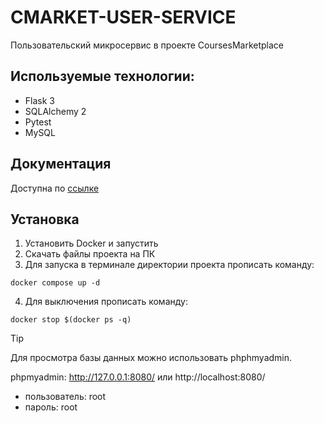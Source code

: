 # CMARKET-USER-SERVICE
Пользовательский микросервис в проекте CoursesMarketplace

## Используемые технологии:
- Flask 3
- SQLAlchemy 2
- Pytest
- MySQL

## Документация
Доступна по [ссылке](https://documenter.getpostman.com/view/25915575/2sA3kVn2wn#1e959e1c-da2b-46f3-979f-61a8435e1bb1)


## Установка
1. Установить Docker и запустить
2. Скачать файлы проекта на ПК
3. Для запуска в терминале директории проекта прописать команду:
```
docker compose up -d
```
4. Для выключения прописать команду:
```
docker stop $(docker ps -q)
```

> [!TIP]
> Для просмотра базы данных можно использовать phphmyadmin.

phpmyadmin: http://127.0.0.1:8080/ или http://localhost:8080/
  - пользователь: root
  - пароль: root